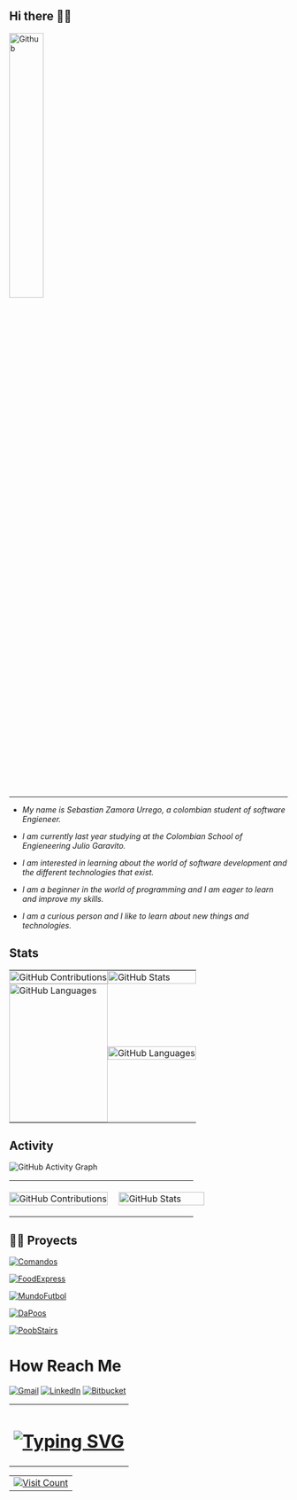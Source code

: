 ## Hi there 👋👋

<img width="35%" align="center" alt="Github" src="https://user-images.githubusercontent.com/48678280/88862734-4903af80-d201-11ea-968b-9c939d88a37c.gif" />

***

* _My name is Sebastian Zamora Urrego, a colombian student of software Engieneer._
* _I am currently last year studying at the Colombian School of Engieneering Julio Garavito._

* _I am interested in learning about the world of software development and the different technologies that exist._

* _I am a beginner in the world of programming and I am eager to learn and improve my skills._

* _I am a curious person and I like to learn about new things and technologies._

## Stats 

<div aling="center">
   <table style="border-collapse: collapse; width: 100%;">
        <tr>
            <td style="border: none; padding: 0; margin: 0;">
                <img src="https://github-readme-streak-stats.herokuapp.com/?user=SebZaUr&theme=dracula&hide_border=false" alt="GitHub Contributions" style="width: 100%; height: auto;"/>
            </td>
            <td style="border: none; padding: 0; margin: 0;">
                <img src="https://github-readme-stats.vercel.app/api?username=SebZaUr&theme=dracula&show_icons=true&hide_border=false&count_private=true" alt="GitHub Stats" style="width: 100%; height: auto;"/>
            </td>
        </tr>
        <tr>
            <td style="border: none; padding: 0; margin: 0;">
                <img src="https://github-readme-stats.vercel.app/api/top-langs/?username=SebZaUr&theme=dracula&show_icons=true&hide_border=false&layout=compact" alt="GitHub Languages" style="width: 100%; height: 250px; object-fit: cover;"/>
            </td>
            <td style="border: none; padding: 0; margin: 0;">
                <img src="https://github-contributor-stats.vercel.app/api?username=SebZaUr&limit=5&theme=dracula&combine_all_yearly_contributions=true" alt="GitHub Languages" style="width: 100%; height: auto;"/>
            </td>
        </tr>
    </table>
</div>

## Activity

![GitHub Activity Graph](https://github-readme-activity-graph.vercel.app/graph?username=SebZaUr&theme=dracula&hide_border=false)

<div aling="center">
   <table style="border-collapse: collapse; width: 100%;">
        <tr>
            <td style="border: none; padding: 0; margin: 0;">
                <img src="https://skillicons.dev/icons?i=angular,bash,bootstrap,css,git,html,java,markdown,mongodb,mysql,npm,py,spring&perline=7" alt="GitHub Contributions" style="width: 100%; height: auto;"/>
            </td>
            <td style="border: none; padding: 0; margin: 0;">
                <img src="https://skillicons.dev/icons?i=azure,bitbucket,docker,eclipse,figma,github,githubactions,idea,kali,latex,linux,maven,postman,pycharm,vim,vscode,windows&perline=7" alt="GitHub Stats" style="width: 100%; height: auto; padding: 20px;"/>
            </td>
        </tr>
  </table>
</div>

## 👨‍💻 Proyects

[![Comandos](https://github-readme-stats.vercel.app/api/pin/?username=SebZaUr&repo=Comandos&theme=dracula&hide_border=false)](https://github.com/SebZaUr/Comandos)

[![FoodExpress](https://github-readme-stats.vercel.app/api/pin/?username=SebZaUr&repo=FoodExpress&theme=dracula&hide_border=false)](https://github.com/SebZaUr/FoodExpress)

[![MundoFutbol](https://github-readme-stats.vercel.app/api/pin/?username=SebZaUr&repo=MundoFutbol&theme=dracula&hide_border=false)](https://github.com/SebZaUr/MundoFutbol)

[![DaPoos](https://github-readme-stats.vercel.app/api/pin/?username=SebZaUr&repo=DaPoos&theme=dracula&hide_border=false)](https://github.com/SebZaUr/DaPoos)

[![PoobStairs](https://github-readme-stats.vercel.app/api/pin/?username=SebZaUr&repo=PoobStairs&theme=dracula&hide_border=false)](https://github.com/SebZaUr/PoobStairs)

<table width="100%" align="center">
  <tr>
    <td align="center">
      <h1>
        <a href="https://git.io/typing-svg">
          <img src="https://readme-typing-svg.herokuapp.com/?lines=Fighting+with+this+;since+2019&center=true&size=30&color=00ff00" alt="Typing SVG" />
        </a>
      </h1>
    </td>

# How Reach Me

[![Gmail](https://skillicons.dev/icons?i=gmail)](mailto:sebassele2008@gmail.com) [![LinkedIn](https://skillicons.dev/icons?i=linkedin)](https://www.linkedin.com/in/sebastian-zamora-urrego-b777a9196/) [![Bitbucket](https://skillicons.dev/icons?i=bitbucket)](https://bitbucket.org/merakisemillero/workspace/overview/)

<table>
    <td align="right">
      <a href="https://visitcount.itsvg.in">
        <img src="https://visitcount.itsvg.in/api?id=SebZaUr&icon=0&color=3" alt="Visit Count" />
      </a>
    </td>
  </tr>
</table>
    </td>
  </tr>
</table>
